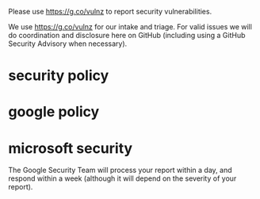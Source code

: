 Please use https://g.co/vulnz to report security vulnerabilities.

We use https://g.co/vulnz for our intake and triage. For valid issues we will do coordination and disclosure here on
GitHub (including using a GitHub Security Advisory when necessary).
# security policy
# google policy 
# microsoft security
The Google Security Team will process your report within a day, and respond within a week (although it will depend on the severity of your report).

